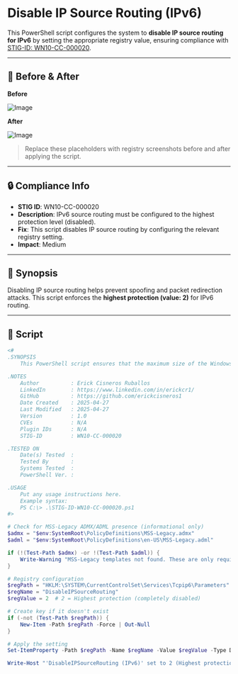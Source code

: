 # Disable IP Source Routing (IPv6)

This PowerShell script configures the system to **disable IP source routing for IPv6** by setting the appropriate registry value, ensuring compliance with [STIG-ID: WN10-CC-000020](https://public.cyber.mil/stigs/).

---

## 📸 Before & After

**Before**

![Image](https://github.com/user-attachments/assets/54785d4d-c9a0-4328-a3e4-9071115f9bf0)

**After**

![Image](https://github.com/user-attachments/assets/5bed960b-74b2-44b6-807a-d354d4d9e6fb)

> Replace these placeholders with registry screenshots before and after applying the script.

---

## 🔒 Compliance Info

- **STIG ID**: WN10-CC-000020  
- **Description**: IPv6 source routing must be configured to the highest protection level (disabled).  
- **Fix**: This script disables IP source routing by configuring the relevant registry setting.  
- **Impact**: Medium

---

## 🧠 Synopsis

Disabling IP source routing helps prevent spoofing and packet redirection attacks. This script enforces the **highest protection (value: 2)** for IPv6 routing.

---

## 📜 Script

```powershell
<#
.SYNOPSIS
    This PowerShell script ensures that the maximum size of the Windows Application event log is at least 32768 KB (32 MB).

.NOTES
    Author          : Erick Cisneros Ruballos
    LinkedIn        : https://www.linkedin.com/in/erickcr1/
    GitHub          : https://github.com/erickcisneros1
    Date Created    : 2025-04-27
    Last Modified   : 2025-04-27
    Version         : 1.0
    CVEs            : N/A
    Plugin IDs      : N/A
    STIG-ID         : WN10-CC-000020

.TESTED ON
    Date(s) Tested  : 
    Tested By       : 
    Systems Tested  : 
    PowerShell Ver. : 

.USAGE
    Put any usage instructions here.
    Example syntax:
    PS C:\> .\STIG-ID-WN10-CC-000020.ps1 
#>

# Check for MSS-Legacy ADMX/ADML presence (informational only)
$admx = "$env:SystemRoot\PolicyDefinitions\MSS-Legacy.admx"
$adml = "$env:SystemRoot\PolicyDefinitions\en-US\MSS-Legacy.adml"

if (!(Test-Path $admx) -or !(Test-Path $adml)) {
    Write-Warning "MSS-Legacy templates not found. These are only required for GPO UI visibility, not for registry-based enforcement."
}

# Registry configuration
$regPath = "HKLM:\SYSTEM\CurrentControlSet\Services\Tcpip6\Parameters"
$regName = "DisableIPSourceRouting"
$regValue = 2  # 2 = Highest protection (completely disabled)

# Create key if it doesn't exist
if (-not (Test-Path $regPath)) {
    New-Item -Path $regPath -Force | Out-Null
}

# Apply the setting
Set-ItemProperty -Path $regPath -Name $regName -Value $regValue -Type DWord

Write-Host "'DisableIPSourceRouting (IPv6)' set to 2 (Highest protection) as per STIG requirements."
